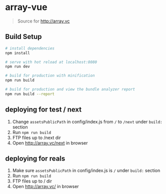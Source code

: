# array-vue

> Source for http://array.vc

## Build Setup

``` bash
# install dependencies
npm install

# serve with hot reload at localhost:8080
npm run dev

# build for production with minification
npm run build

# build for production and view the bundle analyzer report
npm run build --report
```

## deploying for test / next
1. Change `assetsPublicPath` in config/index.js from `/` to `/next` under `build:` section
2. Run `npm run build`
3. FTP files up to /next dir
4. Open http://array.vc/next in browser

## deploying for reals
1. Make sure `assetsPublicPath` in config/index.js is `/` under `build:` section
2. Run `npm run build`
3. FTP files up to / dir
4. Open http://array.vc/ in browser
